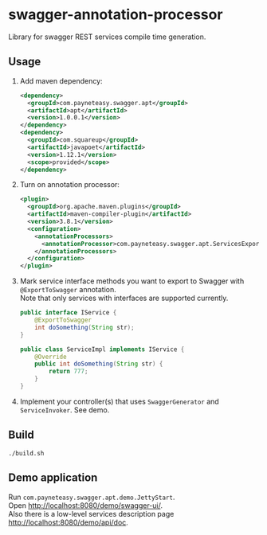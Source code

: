 # swagger-annotation-processor

Library for swagger REST services compile time generation.

## Usage

1. Add maven dependency:
    ```xml
    <dependency>
      <groupId>com.payneteasy.swagger.apt</groupId>
      <artifactId>apt</artifactId>
      <version>1.0.0.1</version>
    </dependency>
    <dependency>
      <groupId>com.squareup</groupId>
      <artifactId>javapoet</artifactId>
      <version>1.12.1</version>
      <scope>provided</scope>
    </dependency>
    ```
2. Turn on annotation processor:
    ```xml
    <plugin>
      <groupId>org.apache.maven.plugins</groupId>
      <artifactId>maven-compiler-plugin</artifactId>
      <version>3.8.1</version>
      <configuration>
        <annotationProcessors>
          <annotationProcessor>com.payneteasy.swagger.apt.ServicesExportSwaggerProcessor</annotationProcessor>
        </annotationProcessors>
      </configuration>
    </plugin>
    ```
3. Mark service interface methods you want to export to Swagger with `@ExportToSwagger` annotation.  
    Note that only services with interfaces are supported currently.
    ```java
    public interface IService {
        @ExportToSwagger
        int doSomething(String str);
    }
    
    public class ServiceImpl implements IService {
        @Override
        public int doSomething(String str) {
            return 777;
        }
    }
    ```
4. Implement your controller(s) that uses `SwaggerGenerator` and `ServiceInvoker`. See demo.

## Build

```shell script
./build.sh
```

## Demo application

Run `com.payneteasy.swagger.apt.demo.JettyStart`.  
Open <http://localhost:8080/demo/swagger-ui/>.  
Also there is a low-level services description page <http://localhost:8080/demo/api/doc>.
